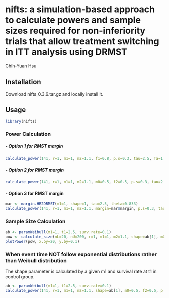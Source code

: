 nifts: a simulation-based approach to calculate powers and sample sizes required for non-inferiority trials that allow treatment switching in ITT analysis using DRMST
================
Chih-Yuan Hsu

## Installation

Download nifts_0.3.6.tar.gz and locally install it.

## Usage

``` r
library(nifts)
```
### Power Calculation
##### - Option 1 for RMST margin
``` r
calculate_power(141, r=1, m1=1, m2=1.1, f1=0.8, p.s=0.3, tau=2.5, Ta=1.5, Te=3)
```
##### - Option 2 for RMST margin
``` r
calculate_power(141, r=1, m1=1, m2=1.1, m0=0.5, f2=0.5, p.s=0.3, tau=2.5, Ta=1.5, Te=3)
```
#### - Option 3 for RMST margin
``` r
mar <- margin.HR2DRMST(m1=1, shape=1, tau=2.5, theta=0.833)
calculate_power(141, r=1, m1=1, m2=1.1, margin=mar$margin, p.s=0.3, tau=2.5, Ta=1.5, Te=3)
```

### Sample Size Calculation
``` r
ab <- paramWeibull(m1=1, t1=2.5, surv.rate=0.1)
pow <- calculate_size(nL=20, nU=200, r=1, m1=1, m2=1.1, shape=ab[1], m0=0.5, f2=0.5, p.s=0.3, tau=2.5)
plotPower(pow, x.by=20, y.by=0.1)
```

### When event time NOT follow exponential distributions rather than Weibull distribution
The shape parameter is calculated by a given m1 and survival rate at t1 in control group.
``` r
ab <- paramWeibull(m1=1, t1=2.5, surv.rate=0.1)
calculate_power(141, r=1, m1=1, m2=1.1, shape=ab[1], m0=0.5, f2=0.5, p.s=0.3, tau=2.5, Ta=1.5, Te=3)
```
